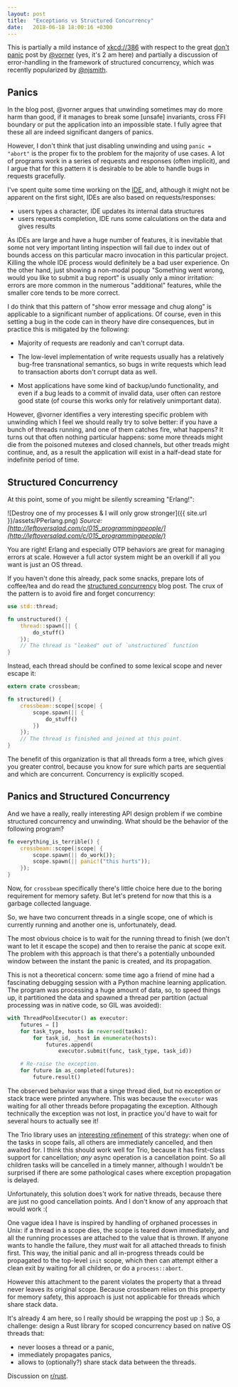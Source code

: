 ```yaml
---
layout: post
title:  "Exceptions vs Structured Concurrency"
date:   2018-06-18 18:00:16 +0300
---
```



This is partially a mild instance of
[xkcd://386](https://xkcd.com/386/) with respect to the great [don't
panic](https://vorner.github.io/2018/07/22/dont_panic.html) post by
[@vorner](https://github.com/vorner/) (yes, it's 2 am here) and
partially a discussion of error-handling in the framework of
structured concurrency, which was recently popularized by
[@njsmith](https://github.com/njsmith/).


## Panics

In the blog post, @vorner argues that unwinding sometimes may do more
harm than good, if it manages to break some \[unsafe\] invariants,
cross FFI boundary or put the application into an impossible state. I
fully agree that these all are indeed significant dangers of panics.

However, I don't think that just disabling unwinding and using `panic
= "abort"` is the proper fix to the problem for the majority of use
cases. A lot of programs work in a series of requests and responses
(often implicit), and I argue that for this pattern it is desirable to
be able to handle bugs in requests gracefully.

I've spent quite some time working on the
[IDE](https://github.com/intellij-rust/intellij-rust), and, although
it might not be apparent on the first sight, IDEs are also based on
requests/responses:

* users types a character, IDE updates its internal data structures
* users requests completion, IDE runs some calculations on the data
  and gives results
  
As IDEs are large and have a huge number of features, it is inevitable
that some not very important linting inspection will fail due to index
out of bounds access on this particular macro invocation in this
particular project. Killing the whole IDE process would definitely be
a bad user experience. On the other hand, just showing a non-modal
popup "Something went wrong, would you like to submit a bug report" is
usually only a minor irritation: errors are more common in the
numerous "additional" features, while the smaller core tends to be
more correct.

I do think that this pattern of "show error message and chug along" is
applicable to a significant number of applications. Of course, even in
this setting a bug in the code can in theory have dire consequences,
but in practice this is mitigated by the following:

* Majority of requests are readonly and can't corrupt data.

* The low-level implementation of write requests usually has a
  relatively bug-free transnational semantics, so bugs in write
  requests which lead to transaction aborts don't corrupt data as
  well.
  
* Most applications have some kind of backup/undo functionality, and
  even if a bug leads to a commit of invalid data, user often can
  restore good state (of course this works only for relatively
  unimportant data).
  
  
However, @vorner identifies a very interesting specific problem with
unwinding which I feel we should really try to solve better: if you
have a bunch of threads running, and one of them catches fire, what
happens? It turns out that often nothing particular happens: some more
threads might die from the poisoned mutexes and closed channels, but
other treads might continue, and, as a result the application will
exist in a half-dead state for indefinite period of time.
  

## Structured Concurrency 

At this point, some of you might be silently screaming "Erlang!":

![Destroy one of my processes & I will only grow stronger]({{ site.url }}/assets/PPerlang.png)
*Source: [http://leftoversalad.com/c/015_programmingpeople/](http://leftoversalad.com/c/015_programmingpeople/)*


You are right! Erlang and especially OTP behaviors are great for
managing errors at scale. However a full actor system might be an
overkill if all you want is just an OS thread.


If you haven't done this already, pack some snacks, prepare lots of
coffee/tea and do read the [structured
concurrency](https://vorpus.org/blog/notes-on-structured-concurrency-or-go-statement-considered-harmful/)
blog post. The crux of the pattern is to avoid fire and forget
concurrency:

~~~rust
use std::thread;

fn unstructured() {
    thread::spawn(|| {
        do_stuff()
    });
    // The thread is "leaked" out of `unstructured` function
}
~~~

Instead, each thread should be confined to some lexical scope and
never escape it:

~~~rust
extern crate crossbeam;

fn structured() {
    crossbeam::scope(|scope| {
        scope.spawn(|| {
            do_stuff()
        })
    });
    // The thread is finished and joined at this point.
}
~~~


The benefit of this organization is that all threads form a tree,
which gives you greater control, because you know for sure which parts
are sequential and which are concurrent. Concurrency is explicitly
scoped.



## Panics and Structured Concurrency

And we have a really, really interesting API design problem if we
combine structured concurrency and unwinding. What should be the
behavior of the following program?

~~~rust
fn everything_is_terrible() {
    crossbeam::scope(|scope| {
        scope.spawn(|| do_work());
        scope.spawn(|| panic!("this hurts"));
    });
}
~~~


Now, for `crossbeam` specifically there's little choice here due to
the boring requirement for memory safety. But let's pretend for now
that this is a garbage collected language.

So, we have two concurrent threads in a single scope, one of which is
currently running and another one is, unfortunately, dead. 


The most obvious choice is to wait for the running thread to finish
(we don't want to let it escape the scope) and then to reraise the
panic at scope exit. The problem with this approach is that there's a
potentially unbounded window between the instant the panic is created,
and its propagation. 

This is not a theoretical concern: some time ago a friend of mine had
a fascinating debugging session with a Python machine learning
application. The program was processing a huge amount of data, so, to
speed things up, it partitioned the data and spawned a thread per
partition (actual processing was in native code, so GIL was avoided):


~~~python
with ThreadPoolExecutor() as executor:
    futures = []
    for task_type, hosts in reversed(tasks):
        for task_id, _host in enumerate(hosts):
            futures.append(
                executor.submit(func, task_type, task_id))

    # Re-raise the exception.
    for future in as_completed(futures):
        future.result()
~~~

The observed behavior was that a singe thread died, but no exception
or stack trace were printed anywhere. This was because the `executor`
was waiting for all other threads before propagating the
exception. Although technically the exception was not lost, in
practice you'd have to wait for several hours to actually see it!


The Trio library uses an [interesting
refinement](https://vorpus.org/blog/notes-on-structured-concurrency-or-go-statement-considered-harmful/#automated-error-propagation-works)
of this strategy: when one of the tasks in scope fails, all others are
immediately cancelled, and then awaited for. I think this should work
well for Trio, because it has first-class support for cancellation;
*any* async operation is a cancellation point. So all children tasks
will be cancelled in a timely manner, although I wouldn't be surprised
if there are some pathological cases where exception propagation is
delayed.


Unfortunately, this solution does't work for native threads, because
there are just no good cancellation points. And I don't know of any
approach that would work :(


One vague idea I have is inspired by handling of orphaned processes in
Unix: if a thread in a scope dies, the scope is teared down
immediately, and all the running processes are attached to the value
that is thrown. If anyone wants to handle the failure, they *must*
wait for all attached threads to finish first. This way, the initial
panic and all in-progress threads could be propagated to the top-level
`init` scope, which then can attempt either a clean exit by waiting
for all children, or do a `process::abort`. 

However this attachment to the parent violates the property that a
thread never leaves its original scope. Because crossbeam relies on
this property for memory safety, this approach is just not applicable
for threads which share stack data.


It's already 4 am here, so I really should be wrapping the post up :)
So, a challenge: design a Rust library for scoped concurrency based on
native OS threads that:

* never looses a thread or a panic,
* immediately propagates panics,
* allows to (optionally?) share stack data between the threads.


Discussion on [r/rust](https://www.reddit.com/r/rust/comments/91d0u2/blog_post_exceptions_versus_structured_concurrency/).
